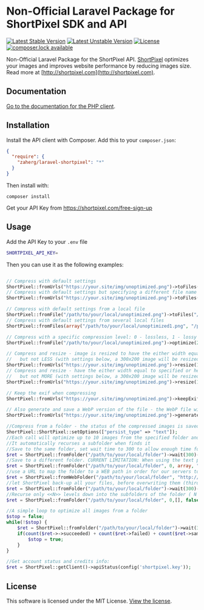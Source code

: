 # Non-Official Laravel Package for ShortPixel SDK and API 

[![Latest Stable Version](https://poser.pugx.org/zaherg/laravel-shortpixel/v/stable)](https://packagist.org/packages/zaherg/laravel-shortpixel)
[![Latest Unstable Version](https://poser.pugx.org/zaherg/laravel-shortpixel/v/unstable)](https://packagist.org/packages/zaherg/laravel-shortpixel)
[![License](https://poser.pugx.org/zaherg/laravel-shortpixel/license)](https://packagist.org/packages/zaherg/laravel-shortpixel)
[![composer.lock available](https://poser.pugx.org/zaherg/laravel-shortpixel/composerlock)](https://packagist.org/packages/zaherg/laravel-shortpixel)

Non-Official Laravel Package for the ShortPixel API. [ShortPixel](https://shortpixel.com) optimizes your images 
and improves website performance by reducing images size. Read more at [http://shortpixel.com](http://shortpixel.com).

## Documentation

[Go to the documentation for the PHP client](https://shortpixel.com/api-tools).

## Installation

Install the API client with Composer. Add this to your `composer.json`:

```json
{
  "require": {
    "zaherg/laravel-shortpixel": "*"
  }
}
```

Then install with:

```
composer install
```

Get your API Key from https://shortpixel.com/free-sign-up

## Usage

Add the API Key to your `.env` file

```bash
SHORTPIXEL_API_KEY=
```

Then you can use it as the following examples:

```php

// Compress with default settings
ShortPixel::fromUrls("https://your.site/img/unoptimized.png")->toFiles("/path/to/save/to");
// Compress with default settings but specifying a different file name
ShortPixel::fromUrls("https://your.site/img/unoptimized.png")->toFiles("/path/to/save/to", "optimized.png");

// Compress with default settings from a local file
ShortPixel::fromFile("/path/to/your/local/unoptimized.png")->toFiles("/path/to/save/to");
// Compress with default settings from several local files
ShortPixel::fromFiles(array("/path/to/your/local/unoptimized1.png", "/path/to/your/local/unoptimized2.png"))->toFiles("/path/to/save/to");

// Compress with a specific compression level: 0 - lossless, 1 - lossy (default), 2 - glossy
ShortPixel::fromFile("/path/to/your/local/unoptimized.png")->optimize(2)->toFiles("/path/to/save/to");

// Compress and resize - image is resized to have the either width equal to specified or height equal to specified 
//   but not LESS (with settings below, a 300x200 image will be resized to 150x100)
ShortPixel::fromUrls("https://your.site/img/unoptimized.png")->resize(100, 100)->toFiles("/path/to/save/to");
// Compress and resize - have the either width equal to specified or height equal to specified 
//   but not MORE (with settings below, a 300x200 image will be resized to 100x66)
ShortPixel::fromUrls("https://your.site/img/unoptimized.png")->resize(100, 100, true)->toFiles("/path/to/save/to");

// Keep the exif when compressing
ShortPixel::fromUrls("https://your.site/img/unoptimized.png")->keepExif()->toFiles("/path/to/save/to");

// Also generate and save a WebP version of the file - the WebP file will be saved next to the optimized file, with  same basename and .webp extension
ShortPixel::fromUrls("https://your.site/img/unoptimized.png")->generateWebP()->toFiles("/path/to/save/to");

//Compress from a folder - the status of the compressed images is saved in a text file named .shortpixel in each image folder
ShortPixel::ShortPixel::setOptions(["persist_type" => "text"]);
//Each call will optimize up to 10 images from the specified folder and mark in the .shortpixel file. 
//It automatically recurses a subfolder when finds it
//Save to the same folder, set wait time to 300 to allow enough time for the images to be processed
$ret = ShortPixel::fromFolder("/path/to/your/local/folder")->wait(300)->toFiles("/path/to/your/local/folder");
//Save to a different folder. CURRENT LIMITATION: When using the text persist type and saving to a different folder, you also need to specify the destination folder as the fourth parameter to fromFolder ( it indicates where the persistence files should be created)
$ret = ShortPixel::fromFolder("/path/to/your/local/folder", 0, array, "/different/path/to/save/to")->wait(300)->toFiles("/different/path/to/save/to");
//use a URL to map the folder to a WEB path in order for our servers to download themselves the images instead of receiving them via POST - faster and less exposed to connection timeouts
$ret = ShortPixel::fromWebFolder("/path/to/your/local/folder", "http://web.path/to/your/local/folder")->wait(300)->toFiles("/path/to/save/to");
//let ShortPixel back-up all your files, before overwriting them (third parameter of toFiles).
$ret = ShortPixel::fromFolder("/path/to/your/local/folder")->wait(300)->toFiles("/path/to/save/to", null, "/back-up/path");
//Recurse only <<N>> levels down into the subfolders of the folder ( N == 0 means do not recurse )
$ret = ShortPixel::fromFolder("/path/to/your/local/folder", 0,[], false, ShortPixel::CLIENT_MAX_BODY_SIZE, <<N>>)->wait(300)->toFiles("/path/to/save/to");

//A simple loop to optimize all images from a folder
$stop = false;
while(!$stop) {
    $ret = ShortPixel::fromFolder("/path/to/your/local/folder")->wait(300)->toFiles("/path/to/save/to");
    if(count($ret->->succeeded) + count($ret->failed) + count($ret->same) + count($ret->pending) == 0) {
        $stop = true;
    }
}

//Get account status and credits info:
$ret = ShortPixel::getClient()->apiStatus(config('shortpixel.key'));

```

## License

This software is licensed under the MIT License. [View the license](LICENSE).
